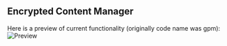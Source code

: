 ## Encrypted Content Manager

Here is a preview of current functionality (originally code name was gpm):
![Preview](../doc/images/ecm.gif)
